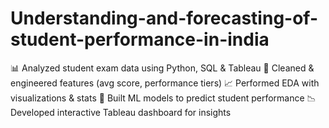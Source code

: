 # Understanding-and-forecasting-of-student-performance-in-india
📊 Analyzed student exam data using Python, SQL &amp; Tableau  🧹 Cleaned &amp; engineered features (avg score, performance tiers)  📈 Performed EDA with visualizations &amp; stats  🧠 Built ML models to predict student performance  📉 Developed interactive Tableau dashboard for insights
